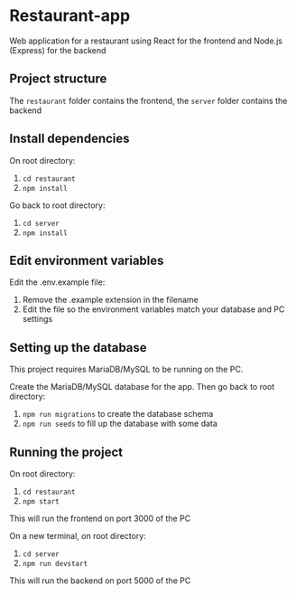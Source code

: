 # Restaurant-app

Web application for a restaurant using React for the frontend and Node.js (Express) for the backend

## Project structure

The `restaurant` folder contains the frontend, the `server` folder contains the backend

## Install dependencies

On root directory:

1. `cd restaurant`
1. `npm install`

Go back to root directory:

1. `cd server`
1. `npm install`

## Edit environment variables

Edit the .env.example file:

1. Remove the .example extension in the filename
2. Edit the file so the environment variables match your database and PC settings

## Setting up the database

This project requires MariaDB/MySQL to be running on the PC.

Create the MariaDB/MySQL database for the app. Then go back to root directory:

1. `npm run migrations` to create the database schema
1. `npm run seeds` to fill up the database with some data

## Running the project

On root directory:

1. `cd restaurant`
1. `npm start`

This will run the frontend on port 3000 of the PC

On a new terminal, on root directory:

1. `cd server`
1. `npm run devstart`

This will run the backend on port 5000 of the PC
